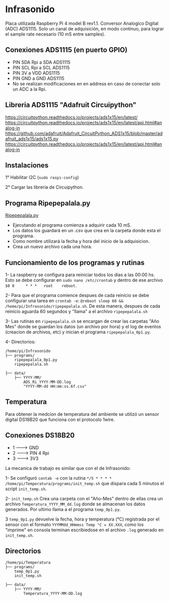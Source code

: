 # Infrasonido
Placa utilizada Raspberry Pi 4 model B rev1.1.
Conversor Analogico Digital (ADC) ADS1115.
Solo un canal de adquisición, en modo continuo, para lograr el sample rate necesario (10 mS entre samples).

## Conexiones ADS1115 (en puerto GPIO)
  - PIN SDA Rpi a SDA ADS1115
  - PIN SCL Rpi a SCL ADS1115
  - PIN 3V a VDD ADS1115
  - PIN GND a GND ADS1115
  - No se realizan modificaciones en en address en caso de conectar solo un ADC a la Rpi.

## Libreria ADS1115 "Adafruit Circuipython"

https://circuitpython.readthedocs.io/projects/ads1x15/en/latest/
https://circuitpython.readthedocs.io/projects/ads1x15/en/latest/api.html#analog-in
https://github.com/adafruit/Adafruit_CircuitPython_ADS1x15/blob/master/adafruit_ads1x15/ads1x15.py
https://circuitpython.readthedocs.io/projects/ads1x15/en/latest/api.html#analog-in

## Instalaciones

1° Habilitar I2C (`sudo raspi-config`)

2° Cargar las libreria de Circuipython.

## Programa Ripepepalala.py
[Ripepepalala.py](https://github.com/niconmn/Infrasonido/tree/main/programas)

- Ejecutando el programa comienza a adquirir cada 10 mS.
- Los datos los guardará en un .csv que crea en la carpeta donde esta el programa.
- Como nombre utilizará la fecha y hora del inicio de la adquisicion. 
- Crea un nuevo archivo cada una hora.

## Funcionamiento de los programas y rutinas
1- La raspberry se configura para reiniciar todos los dias a las 00:00 hs.  Esto se debe configurar en `sudo nano /etc/crontab` y dentro de ese archivo `$0 0     * * *   root    reboot`.

2- Para que el programa comience despues de cada reinicio se debe configurar una tarea en `crontab -e`: `@reboot sleep 60 && /home/pi/Infrasonido/ripepepalala.sh`. De esta manera, despues de cada reinicio aguarda 60 segundos y "llama" a el archivo `ripepepalala.sh`

3- Las rutinas en `ripepepalala.sh` se encargan de crear las carpetas "Año Mes" donde se guardan los datos (un archivo por hora) y el log de eventos (creacion de archivos, etc) y inician el programa `ripepepalala_0p1.py`.

4- Directorios:
``` Arbol de directorios
/home/pi/Infrasonido
├── programs/
	ripepepalala_0p1.py
	ripepepalala.sh

├── data/
	├── YYYY-MM/
		ADS_Ri_YYYY-MM-DD.log
		"YYYY-MM-dd HH:mm:ss.6f.csv"
```
## Temperatura

Para obtener la medcion de temperatura del ambiente se utilizó un sensor digital DS18B20 que funciona con el protocolo 1wire.

## Conexiones DS18B20
  - 1 ---> GND
  - 2 ---> PIN 4 Rpi
  - 3 ---> 3V3

La mecanica de trabajo es similar que con el de Infrasonido:

1- Se configuró `contab -e` con la rutina `*/5 * * * *  /home/pi/Temperatura/programs/init_temp.sh` que dispara cada 5 minutos el script `init_temp.sh`.

2- `init_temp.sh` Crea una carpeta con el "Año-Mes" dentro de ellas crea un archivo `Temperatura_YYYY_MM_dd.log` donde se almacenan los datos generados. Por ultimo llama a el programa `temp_0p1.py`.

3 `temp_0p1.py` devuelve la fecha, hora y temperatura (°C) registrada por el sensor con el formato `YYYMMdd_HHmmss Temp °C = XX.XXX`, como los "imprime" en consola terminan escribiedose en el archivo `.log` generado en `init_temp.sh`.

## Directorios
``` Arbol de directorios
/home/pi/Temperatura
├── programs/
	temp_0p1.py
	init_temp.sh

├── data/
	├── YYYY-MM/
		Temperatura_YYYY-MM-DD.log
```



